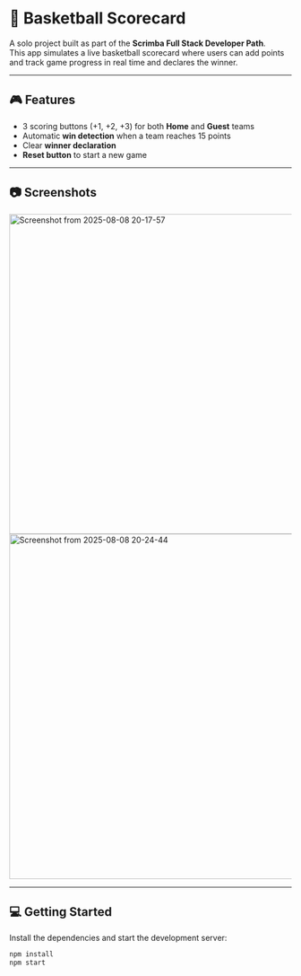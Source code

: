 # 🏀 Basketball Scorecard

A solo project built as part of the **Scrimba Full Stack Developer Path**.  
This app simulates a live basketball scorecard where users can add points and track game progress in real time and declares the winner.

---

## 🎮 Features

- 3 scoring buttons (+1, +2, +3) for both **Home** and **Guest** teams
- Automatic **win detection** when a team reaches 15 points
- Clear **winner declaration**
- **Reset button** to start a new game

---

## 📷 Screenshots

<img width="675" height="570" alt="Screenshot from 2025-08-08 20-17-57" src="https://github.com/user-attachments/assets/ce97d7ee-6fd9-4ba5-895e-df6a568dad80" />

<img width="675" height="615" alt="Screenshot from 2025-08-08 20-24-44" src="https://github.com/user-attachments/assets/668d2714-244d-46e6-b346-5e18af9e360d" />


----

## 💻 Getting Started

Install the dependencies and start the development server:

```bash
npm install
npm start
